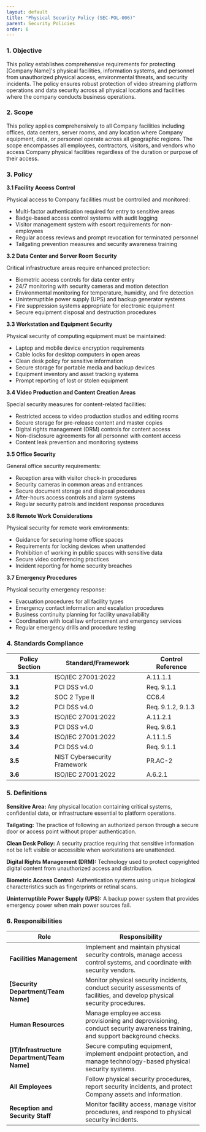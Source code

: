 ```yaml
---
layout: default
title: "Physical Security Policy (SEC-POL-006)"
parent: Security Policies
order: 6
---
```


### 1. Objective

This policy establishes comprehensive requirements for protecting [Company Name]'s physical facilities, information systems, and personnel from unauthorized physical access, environmental threats, and security incidents. The policy ensures robust protection of video streaming platform operations and data security across all physical locations and facilities where the company conducts business operations.

### 2. Scope

This policy applies comprehensively to all Company facilities including offices, data centers, server rooms, and any location where Company equipment, data, or personnel operate across all geographic regions. The scope encompasses all employees, contractors, visitors, and vendors who access Company physical facilities regardless of the duration or purpose of their access.

### 3. Policy

**3.1 Facility Access Control**

Physical access to Company facilities must be controlled and monitored:
- Multi-factor authentication required for entry to sensitive areas
- Badge-based access control systems with audit logging
- Visitor management system with escort requirements for non-employees
- Regular access reviews and prompt revocation for terminated personnel
- Tailgating prevention measures and security awareness training

**3.2 Data Center and Server Room Security**

Critical infrastructure areas require enhanced protection:
- Biometric access controls for data center entry
- 24/7 monitoring with security cameras and motion detection
- Environmental monitoring for temperature, humidity, and fire detection
- Uninterruptible power supply (UPS) and backup generator systems
- Fire suppression systems appropriate for electronic equipment
- Secure equipment disposal and destruction procedures

**3.3 Workstation and Equipment Security**

Physical security of computing equipment must be maintained:
- Laptop and mobile device encryption requirements
- Cable locks for desktop computers in open areas
- Clean desk policy for sensitive information
- Secure storage for portable media and backup devices
- Equipment inventory and asset tracking systems
- Prompt reporting of lost or stolen equipment

**3.4 Video Production and Content Creation Areas**

Special security measures for content-related facilities:
- Restricted access to video production studios and editing rooms
- Secure storage for pre-release content and master copies
- Digital rights management (DRM) controls for content access
- Non-disclosure agreements for all personnel with content access
- Content leak prevention and monitoring systems

**3.5 Office Security**

General office security requirements:
- Reception area with visitor check-in procedures
- Security cameras in common areas and entrances
- Secure document storage and disposal procedures
- After-hours access controls and alarm systems
- Regular security patrols and incident response procedures

**3.6 Remote Work Considerations**

Physical security for remote work environments:
- Guidance for securing home office spaces
- Requirements for locking devices when unattended
- Prohibition of working in public spaces with sensitive data
- Secure video conferencing practices
- Incident reporting for home security breaches

**3.7 Emergency Procedures**

Physical security emergency response:
- Evacuation procedures for all facility types
- Emergency contact information and escalation procedures
- Business continuity planning for facility unavailability
- Coordination with local law enforcement and emergency services
- Regular emergency drills and procedure testing

### 4. Standards Compliance

| **Policy Section** | **Standard/Framework** | **Control Reference** |
| --- | --- | --- |
| **3.1** | ISO/IEC 27001:2022 | A.11.1.1 |
| **3.1** | PCI DSS v4.0 | Req. 9.1.1 |
| **3.2** | SOC 2 Type II | CC6.4 |
| **3.2** | PCI DSS v4.0 | Req. 9.1.2, 9.1.3 |
| **3.3** | ISO/IEC 27001:2022 | A.11.2.1 |
| **3.3** | PCI DSS v4.0 | Req. 9.6.1 |
| **3.4** | ISO/IEC 27001:2022 | A.11.1.5 |
| **3.4** | PCI DSS v4.0 | Req. 9.1.1 |
| **3.5** | NIST Cybersecurity Framework | PR.AC-2 |
| **3.6** | ISO/IEC 27001:2022 | A.6.2.1 |

### 5. Definitions

**Sensitive Area:** Any physical location containing critical systems, confidential data, or infrastructure essential to platform operations.

**Tailgating:** The practice of following an authorized person through a secure door or access point without proper authentication.

**Clean Desk Policy:** A security practice requiring that sensitive information not be left visible or accessible when workstations are unattended.

**Digital Rights Management (DRM):** Technology used to protect copyrighted digital content from unauthorized access and distribution.

**Biometric Access Control:** Authentication systems using unique biological characteristics such as fingerprints or retinal scans.

**Uninterruptible Power Supply (UPS):** A backup power system that provides emergency power when main power sources fail.

### 6. Responsibilities

| Role | Responsibility |
| --- | --- |
| **Facilities Management** | Implement and maintain physical security controls, manage access control systems, and coordinate with security vendors. |
| **[Security Department/Team Name]** | Monitor physical security incidents, conduct security assessments of facilities, and develop physical security procedures. |
| **Human Resources** | Manage employee access provisioning and deprovisioning, conduct security awareness training, and support background checks. |
| **[IT/Infrastructure Department/Team Name]** | Secure computing equipment, implement endpoint protection, and manage technology-based physical security systems. |
| **All Employees** | Follow physical security procedures, report security incidents, and protect Company assets and information. |
| **Reception and Security Staff** | Monitor facility access, manage visitor procedures, and respond to physical security incidents. |
